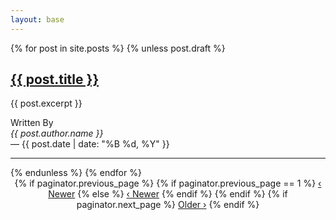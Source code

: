 ```yaml
---
layout: base
---
```

<article class="container">
{% for post in site.posts %}
  {% unless post.draft %}
    <section class="index">
        <!-- {% if post.author.image %}<img src="/images/{{ post.author.image }}" class="avatar">{% endif %}-->
        <div>
            <h2 class="title"><a href="{{ post.url }}" rel="prefetch">{{ post.title }}</a></h2>
            <p>{{ post.excerpt }}</p>
            <div class="meta">
                Written By <address>{{ post.author.name }}</address> &mdash;
                <time pubdate datetime="{{ post.date | date: "%Y-%d-%B" }}" title="{{ post.date | date: "%B %d, %Y" }}">{{ post.date | date: "%B %d, %Y" }}</time>
            </div>
        </div>
        <hr>
    </section>
    {% endunless %}
    {% endfor %}
    <section class="pagination" style="text-align:center">
      {% if paginator.previous_page %}
        {% if paginator.previous_page == 1 %}
        <a href="/" class="btn btn-outline">‹ Newer</a>
        {% else %}
        <a href="/page{{ paginator.previous_page }}" class="btn btn-outline">‹ Newer</a>
        {% endif %}
      {% endif %}
      {% if paginator.next_page %}
        <a href="/page{{ paginator.next_page }}" class="btn btn-outline">Older ›</a>
      {% endif %}
    </section>
</article>
